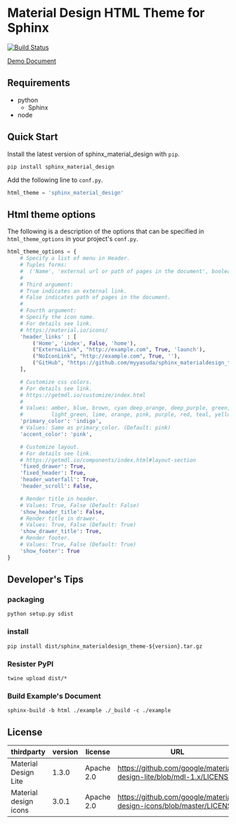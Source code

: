 # Material Design HTML Theme for Sphinx

[![Build Status](https://travis-ci.org/myyasuda/sphinx_materialdesign_theme.svg?branch=master)](https://travis-ci.org/myyasuda/sphinx_materialdesign_theme)

[Demo Document](http://myyasuda.github.io/sphinx_materialdesign_theme)

## Requirements

- python
  - Sphinx
- node

## Quick Start

Install the latest version of sphinx_material_design with `pip`.

```shell
pip install sphinx_material_design
```

Add the following line to `conf.py`.

```python
html_theme = 'sphinx_material_design'
```

## Html theme options

The following is a description of the options that can be specified in `html_theme_options` in your project's `conf.py`.

```python
html_theme_options = {
    # Specify a list of menu in Header.
    # Tuples forms:
    #  ('Name', 'external url or path of pages in the document', boolean, 'icon name')
    #
    # Third argument:
    # True indicates an external link.
    # False indicates path of pages in the document.
    #
    # Fourth argument:
    # Specify the icon name.
    # For details see link.
    # https://material.io/icons/
    'header_links' : [
        ('Home', 'index', False, 'home'),
        ("ExternalLink", "http://example.com", True, 'launch'),
        ("NoIconLink", "http://example.com", True, ''),
        ("GitHub", "https://github.com/myyasuda/sphinx_materialdesign_theme", True, 'link')
    ],

    # Customize css colors.
    # For details see link.
    # https://getmdl.io/customize/index.html
    #
    # Values: amber, blue, brown, cyan deep_orange, deep_purple, green, grey, indigo, light_blue,
    #         light_green, lime, orange, pink, purple, red, teal, yellow(Default: indigo)
    'primary_color': 'indigo',
    # Values: Same as primary_color. (Default: pink)
    'accent_color': 'pink',

    # Customize layout.
    # For details see link.
    # https://getmdl.io/components/index.html#layout-section
    'fixed_drawer': True,
    'fixed_header': True,
    'header_waterfall': True,
    'header_scroll': False,

    # Render title in header.
    # Values: True, False (Default: False)
    'show_header_title': False,
    # Render title in drawer.
    # Values: True, False (Default: True)
    'show_drawer_title': True,
    # Render footer.
    # Values: True, False (Default: True)
    'show_footer': True
}
```

## Developer's Tips

### packaging

```
python setup.py sdist
```

### install

```
pip install dist/sphinx_materialdesign_theme-${version}.tar.gz
```

### Resister PyPI

```
twine upload dist/*
```

### Build Example's Document

```
sphinx-build -b html ./example ./_build -c ./example
```

## License

|thirdparty              |version  |license         |URL                                                                |
|-----------------------|---------|----------------|-------------------------------------------------------------------|
| Material Design Lite  |1.3.0    | Apache 2.0     |https://github.com/google/material-design-lite/blob/mdl-1.x/LICENSE|
| Material design icons |3.0.1    | Apache 2.0     |https://github.com/google/material-design-icons/blob/master/LICENSE|
